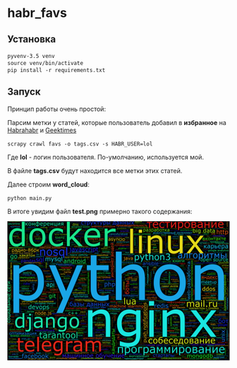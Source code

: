 # habr_favs

## Установка

```
pyvenv-3.5 venv
source venv/bin/activate
pip install -r requirements.txt
```

## Запуск

Принцип работы очень простой:

Парсим метки у статей, которые пользователь добавил в **избранное** на [Habrahabr](https://habrahabr.ru/) и [Geektimes](https://geektimes.ru/)

```
scrapy crawl favs -o tags.csv -s HABR_USER=lol
```

Где **lol** - логин пользователя. По-умолчанию, используется мой.

В файле **tags.csv** будут находится все метки этих статей.

Далее строим **word_cloud**:

```
python main.py
```

В итоге увидим файл **test.png** примерно такого содержания:

![Mine word_cloud](/test.png)